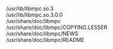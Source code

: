 /usr/lib/libmpc.so.3  
/usr/lib/libmpc.so.3.0.0  
/usr/share/doc/libmpc  
/usr/share/doc/libmpc/COPYING.LESSER  
/usr/share/doc/libmpc/NEWS  
/usr/share/doc/libmpc/README  
